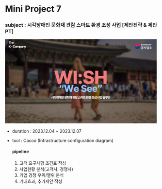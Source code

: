 
# Mini Project 7

### subject : 시각장애인 문화재 관람 스마트 환경 조성 사업 [제안전략 & 제안PT]

<img src='https://github.com/Choe-minsung/img/blob/e68cf968d43e30f7bc111dcbc47cdb9b47c23ebd/%EC%A0%9C%EC%95%88%EC%84%9C%EC%9E%91%EC%84%B1_thumbnail.png' width='500'/>

- duration : 2023.12.04 ~ 2023.12.07
- tool : Cacoo (Infrastructure configuration diagram)

  #### pipeline
  1. 고객 요구사항 조견표 작성
  2. 사업현황 분석(고객사, 경쟁사)
  3. 기업 경쟁 우위/열위 분석
  4. 기대효과, 추가제안 작성
